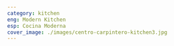 ```yaml
---
category: kitchen
eng: Modern Kitchen
esp: Cocina Moderna
cover_image: ./images/centro-carpintero-kitchen3.jpg
---
```


